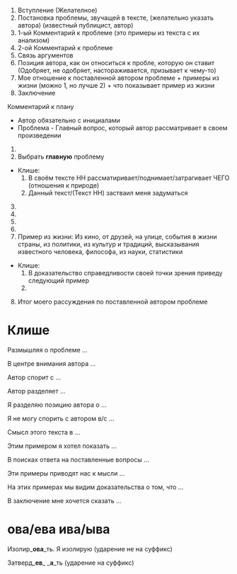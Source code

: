 1. Вступление (Желателное)
2. Постановка проблемы, звучащей в тексте, (желательно указать автора) (известный публицист, автор) 
3. 1-ый Комментарий к проблеме (это примеры из текста с их анализом)
4. 2-ой Комментарий к проблеме
5. Связь аргументов
6. Позиция автора, как он относиться к пробле, которую он ставит (Одобряет, не одобряет, настораживается, призывает к чему-то)
7. Мое отношение к поставленной автором проблеме + примеры из жизни (можно 1, но лучше 2) + что показывает пример из жизни
8. Заключение

Комментарий к плану

- Автор обязательно с инициалами
- Проблема - Главный вопрос, который автор рассматривает в своем произведении

1. 
2. Выбрать **главную** проблему
  - Клише:
    1. В своём тексте НН рассматиривает/поднимает/затрагивает ЧЕГО (отношения к природе)
    2. Данный текст/(Текст НН) застваил меня задуматься
3. 
4. 
5. 
6. 
7. Пример из жизни: Из кино, от друзей, на улице, события в жизни страны, из политики, из культур и традиций, высказывания известного человека, философа, из науки, статистики
  - Клише:
    1. В доказательство справедливости своей точки зрения приведу следующий пример
    2. 
8. Итог моего рассуждения по поставленной автором проблеме


# Клише

Размышляя о проблеме ...

В центре внимания автора ...

Автор спорит с ...

Автор разделяет ...

Я разделяю позицию автора о ...

Я не могу спорить с автором в/с ...

Смысл этого текста в ...

Этим примером я хотел показать ...

В поисках ответа на поставленные вопросы ...

Эти примеры приводят нас к мысли ...

На этих примерах мы видим доказательства о том, что ...

В заключение мне хочется сказать ... 


# ова/ева ива/ыва

Изолир_**ова**_ть. Я изолирую (ударение не на суффикс)

Затверд_**ев**_ _**а**_ть (ударение на суффикс)


